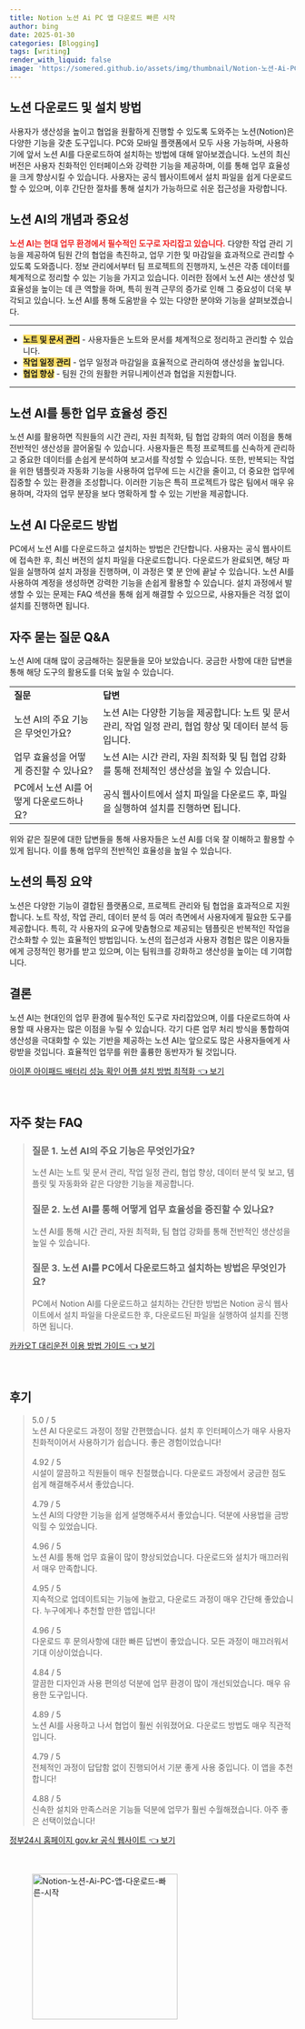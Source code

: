 ```yaml
---
title: Notion 노션 Ai PC 앱 다운로드 빠른 시작
author: bing
date: 2025-01-30
categories: [Blogging]
tags: [writing]
render_with_liquid: false
image: 'https://somered.github.io/assets/img/thumbnail/Notion-노션-Ai-PC-앱-다운로드-빠른-시작.webp'
---
```



<h2 id='노션_동영상_다운로드'>노션 다운로드 및 설치 방법</h2>

<p>사용자가 생산성을 높이고 협업을 원활하게 진행할 수 있도록 도와주는 노션(Notion)은 다양한 기능을 갖춘 도구입니다. PC와 모바일 플랫폼에서 모두 사용 가능하며, 사용하기에 앞서 노션 AI를 다운로드하여 설치하는 방법에 대해 알아보겠습니다. 노션의 최신 버전은 사용자 친화적인 인터페이스와 강력한 기능을 제공하며, 이를 통해 업무 효율성을 크게 향상시킬 수 있습니다. 사용자는 공식 웹사이트에서 설치 파일을 쉽게 다운로드할 수 있으며, 이후 간단한 절차를 통해 설치가 가능하므로 쉬운 접근성을 자랑합니다.</p>

<h2 id='노션_기능_소개'>노션 AI의 개념과 중요성</h2>

<p><b><span style="color: #ee2323;">노션 AI는 현대 업무 환경에서 필수적인 도구로 자리잡고 있습니다.</span></b> 다양한 작업 관리 기능을 제공하여 팀원 간의 협업을 촉진하고, 업무 기한 및 마감일을 효과적으로 관리할 수 있도록 도와줍니다. 정보 관리에서부터 팀 프로젝트의 진행까지, 노션은 각종 데이터를 체계적으로 정리할 수 있는 기능을 가지고 있습니다. 이러한 점에서 노션 AI는 생산성 및 효율성을 높이는 데 큰 역할을 하며, 특히 원격 근무의 증가로 인해 그 중요성이 더욱 부각되고 있습니다. 노션 AI를 통해 도움받을 수 있는 다양한 분야와 기능을 살펴보겠습니다.</p>

<hr />

<ul>
    <li><b><span style="background-color: #ffe066;">노트 및 문서 관리</span></b> - 사용자들은 노트와 문서를 체계적으로 정리하고 관리할 수 있습니다.</li>
    <li><b><span style="background-color: #ffe066;">작업 일정 관리</span></b> - 업무 일정과 마감일을 효율적으로 관리하여 생산성을 높입니다.</li>
    <li><b><span style="background-color: #ffe066;">협업 향상</span></b> - 팀원 간의 원활한 커뮤니케이션과 협업을 지원합니다.</li>
</ul>

<hr />

<h2 id='업무_효율성_증진'>노션 AI를 통한 업무 효율성 증진</h2>

<p>노션 AI를 활용하면 직원들의 시간 관리, 자원 최적화, 팀 협업 강화의 여러 이점을 통해 전반적인 생산성을 끌어올릴 수 있습니다. 사용자들은 특정 프로젝트를 신속하게 관리하고 중요한 데이터를 손쉽게 분석하여 보고서를 작성할 수 있습니다. 또한, 반복되는 작업을 위한 템플릿과 자동화 기능을 사용하여 업무에 드는 시간을 줄이고, 더 중요한 업무에 집중할 수 있는 환경을 조성합니다. 이러한 기능은 특히 프로젝트가 많은 팀에서 매우 유용하며, 각자의 업무 분장을 보다 명확하게 할 수 있는 기반을 제공합니다.</p>

<h2 id='노션_다운로드_방법'>노션 AI 다운로드 방법</h2>

<p>PC에서 노션 AI를 다운로드하고 설치하는 방법은 간단합니다. 사용자는 공식 웹사이트에 접속한 후, 최신 버전의 설치 파일을 다운로드합니다. 다운로드가 완료되면, 해당 파일을 실행하여 설치 과정을 진행하며, 이 과정은 몇 분 안에 끝날 수 있습니다. 노션 AI를 사용하여 계정을 생성하면 강력한 기능을 손쉽게 활용할 수 있습니다. 설치 과정에서 발생할 수 있는 문제는 FAQ 섹션을 통해 쉽게 해결할 수 있으므로, 사용자들은 걱정 없이 설치를 진행하면 됩니다.</p>

<h2 id='자주_묻는_질문'>자주 묻는 질문 Q&A</h2>

<p>노션 AI에 대해 많이 궁금해하는 질문들을 모아 보았습니다. 궁금한 사항에 대한 답변을 통해 해당 도구의 활용도를 더욱 높일 수 있습니다.</p>

<table>
    <tr>
        <td><b>질문</b></td>
        <td><b>답변</b></td>
    </tr>
    <tr>
        <td>노션 AI의 주요 기능은 무엇인가요?</td>
        <td>노션 AI는 다양한 기능을 제공합니다: 노트 및 문서 관리, 작업 일정 관리, 협업 향상 및 데이터 분석 등입니다.</td>
    </tr>
    <tr>
        <td>업무 효율성을 어떻게 증진할 수 있나요?</td>
        <td>노션 AI는 시간 관리, 자원 최적화 및 팀 협업 강화를 통해 전체적인 생산성을 높일 수 있습니다.</td>
    </tr>
    <tr>
        <td>PC에서 노션 AI를 어떻게 다운로드하나요?</td>
        <td>공식 웹사이트에서 설치 파일을 다운로드 후, 파일을 실행하여 설치를 진행하면 됩니다.</td>
    </tr>
</table>

<p>위와 같은 질문에 대한 답변들을 통해 사용자들은 노션 AI를 더욱 잘 이해하고 활용할 수 있게 됩니다. 이를 통해 업무의 전반적인 효율성을 높일 수 있습니다.</p>

<h2 id='노션_특징_요약'>노션의 특징 요약</h2>

<p>노션은 다양한 기능이 결합된 플랫폼으로, 프로젝트 관리와 팀 협업을 효과적으로 지원합니다. 노트 작성, 작업 관리, 데이터 분석 등 여러 측면에서 사용자에게 필요한 도구를 제공합니다. 특히, 각 사용자의 요구에 맞춤형으로 제공되는 템플릿은 반복적인 작업을 간소화할 수 있는 효율적인 방법입니다. 노션의 접근성과 사용자 경험은 많은 이용자들에게 긍정적인 평가를 받고 있으며, 이는 팀워크를 강화하고 생산성을 높이는 데 기여합니다.</p>

<h2 id='결론'>결론</h2>

<p>노션 AI는 현대인의 업무 환경에 필수적인 도구로 자리잡았으며, 이를 다운로드하여 사용할 때 사용자는 많은 이점을 누릴 수 있습니다. 각기 다른 업무 처리 방식을 통합하여 생산성을 극대화할 수 있는 기반을 제공하는 노션 AI는 앞으로도 많은 사용자들에게 사랑받을 것입니다. 효율적인 업무를 위한 훌륭한 동반자가 될 것입니다.</p>


<p><a class="click-button" title="아이폰 아이패드 배터리 성능 확인 어플 설치 방법 최적화" href="https://somered.github.io/posts/%EC%95%84%EC%9D%B4%ED%8F%B0-%EC%95%84%EC%9D%B4%ED%8C%A8%EB%93%9C-%EB%B0%B0%ED%84%B0%EB%A6%AC-%EC%84%B1%EB%8A%A5-%ED%99%95%EC%9D%B8-%EC%96%B4%ED%94%8C-%EC%84%A4%EC%B9%98-%EB%B0%A9%EB%B2%95-%EC%B5%9C%EC%A0%81%ED%99%94/" rel="dofollow">아이폰 아이패드 배터리 성능 확인 어플 설치 방법 최적화 👈 보기</a></p><br>
<h2 id='자주_찾는_FAQ'>자주 찾는 FAQ</h2>
<div itemscope="" itemtype="https://schema.org/FAQPage"> 
<blockquote> 
<div itemscope="" itemprop="mainEntity" itemtype="https://schema.org/Question"> 
<h3 itemprop="name">질문 1. 노션 AI의 주요 기능은 무엇인가요?</h3> 
<div itemscope="" itemprop="acceptedAnswer" itemtype="https://schema.org/Answer"> 
<span itemprop="text"> 
<p>노션 AI는 노트 및 문서 관리, 작업 일정 관리, 협업 향상, 데이터 분석 및 보고, 템플릿 및 자동화와 같은 다양한 기능을 제공합니다.</p> 
</span> 
</div> 
</div> 
<div itemscope="" itemprop="mainEntity" itemtype="https://schema.org/Question"> 
<h3 itemprop="name">질문 2. 노션 AI를 통해 어떻게 업무 효율성을 증진할 수 있나요?</h3> 
<div itemscope="" itemprop="acceptedAnswer" itemtype="https://schema.org/Answer"> 
<span itemprop="text"> 
<p>노션 AI를 통해 시간 관리, 자원 최적화, 팀 협업 강화를 통해 전반적인 생산성을 높일 수 있습니다.</p> 
</span> 
</div> 
</div> 
<div itemscope="" itemprop="mainEntity" itemtype="https://schema.org/Question"> 
<h3 itemprop="name">질문 3. 노션 AI를 PC에서 다운로드하고 설치하는 방법은 무엇인가요?</h3> 
<div itemscope="" itemprop="acceptedAnswer" itemtype="https://schema.org/Answer"> 
<span itemprop="text"> 
<p>PC에서 Notion AI를 다운로드하고 설치하는 간단한 방법은 Notion 공식 웹사이트에서 설치 파일을 다운로드한 후, 다운로드된 파일을 실행하여 설치를 진행하면 됩니다.</p> 
</span> 
</div> 
</div> 
</blockquote> 
</div>
<p><a class="click-button" title="카카오T 대리운전 이용 방법 가이드" href="https://somered.github.io/posts/%EC%B9%B4%EC%B9%B4%EC%98%A4T-%EB%8C%80%EB%A6%AC%EC%9A%B4%EC%A0%84-%EC%9D%B4%EC%9A%A9-%EB%B0%A9%EB%B2%95-%EA%B0%80%EC%9D%B4%EB%93%9C/" rel="dofollow">카카오T 대리운전 이용 방법 가이드 👈 보기</a></p><br>
<h2 id='후기'>후기</h2>
<div itemscope itemtype="https://schema.org/Product">
  <blockquote>
  <div itemprop="review" itemscope itemtype="https://schema.org/Review">
      <div itemprop="reviewRating" itemscope itemtype="https://schema.org/Rating"> <span itemprop="ratingValue">5.0</span> / <span itemprop="bestRating">5</span> </div>
      <span itemprop="reviewBody">노션 AI 다운로드 과정이 정말 간편했습니다. 설치 후 인터페이스가 매우 사용자 친화적이어서 사용하기가 쉽습니다. 좋은 경험이었습니다!</span>
  </div>
  <br>
  <div itemprop="review" itemscope itemtype="https://schema.org/Review">
      <div itemprop="reviewRating" itemscope itemtype="https://schema.org/Rating"> <span itemprop="ratingValue">4.92</span> / <span itemprop="bestRating">5</span> </div>
      <span itemprop="reviewBody">시설이 깔끔하고 직원들이 매우 친절했습니다. 다운로드 과정에서 궁금한 점도 쉽게 해결해주셔서 좋았습니다.</span>
  </div>
  <br>
  <div itemprop="review" itemscope itemtype="https://schema.org/Review">
      <div itemprop="reviewRating" itemscope itemtype="https://schema.org/Rating"> <span itemprop="ratingValue">4.79</span> / <span itemprop="bestRating">5</span> </div>
      <span itemprop="reviewBody">노션 AI의 다양한 기능을 쉽게 설명해주셔서 좋았습니다. 덕분에 사용법을 금방 익힐 수 있었습니다.</span>
  </div>
  <br>
  <div itemprop="review" itemscope itemtype="https://schema.org/Review">
      <div itemprop="reviewRating" itemscope itemtype="https://schema.org/Rating"> <span itemprop="ratingValue">4.96</span> / <span itemprop="bestRating">5</span> </div>
      <span itemprop="reviewBody">노션 AI를 통해 업무 효율이 많이 향상되었습니다. 다운로드와 설치가 매끄러워서 매우 만족합니다.</span>
  </div>
  <br>
  <div itemprop="review" itemscope itemtype="https://schema.org/Review">
      <div itemprop="reviewRating" itemscope itemtype="https://schema.org/Rating"> <span itemprop="ratingValue">4.95</span> / <span itemprop="bestRating">5</span> </div>
      <span itemprop="reviewBody">지속적으로 업데이트되는 기능에 놀랐고, 다운로드 과정이 매우 간단해 좋았습니다. 누구에게나 추천할 만한 앱입니다!</span>
  </div>
  <br>
  <div itemprop="review" itemscope itemtype="https://schema.org/Review">
      <div itemprop="reviewRating" itemscope itemtype="https://schema.org/Rating"> <span itemprop="ratingValue">4.96</span> / <span itemprop="bestRating">5</span> </div>
      <span itemprop="reviewBody">다운로드 후 문의사항에 대한 빠른 답변이 좋았습니다. 모든 과정이 매끄러워서 기대 이상이었습니다.</span>
  </div>
  <br>
  <div itemprop="review" itemscope itemtype="https://schema.org/Review">
      <div itemprop="reviewRating" itemscope itemtype="https://schema.org/Rating"> <span itemprop="ratingValue">4.84</span> / <span itemprop="bestRating">5</span> </div>
      <span itemprop="reviewBody">깔끔한 디자인과 사용 편의성 덕분에 업무 환경이 많이 개선되었습니다. 매우 유용한 도구입니다.</span>
  </div>
  <br>
  <div itemprop="review" itemscope itemtype="https://schema.org/Review">
      <div itemprop="reviewRating" itemscope itemtype="https://schema.org/Rating"> <span itemprop="ratingValue">4.89</span> / <span itemprop="bestRating">5</span> </div>
      <span itemprop="reviewBody">노션 AI를 사용하고 나서 협업이 훨씬 쉬워졌어요. 다운로드 방법도 매우 직관적입니다.</span>
  </div>
  <br>
  <div itemprop="review" itemscope itemtype="https://schema.org/Review">
      <div itemprop="reviewRating" itemscope itemtype="https://schema.org/Rating"> <span itemprop="ratingValue">4.79</span> / <span itemprop="bestRating">5</span> </div>
      <span itemprop="reviewBody">전체적인 과정이 답답함 없이 진행되어서 기분 좋게 사용 중입니다. 이 앱을 추천합니다!</span>
  </div>
  <br>
  <div itemprop="review" itemscope itemtype="https://schema.org/Review">
      <div itemprop="reviewRating" itemscope itemtype="https://schema.org/Rating"> <span itemprop="ratingValue">4.88</span> / <span itemprop="bestRating">5</span> </div>
      <span itemprop="reviewBody">신속한 설치와 만족스러운 기능들 덕분에 업무가 훨씬 수월해졌습니다. 아주 좋은 선택이었습니다!</span>
  </div>
  </blockquote>
</div>
<p><a class="click-button" title="정부24시 홈페이지 gov.kr 공식 웹사이트" href="https://somered.github.io/posts/%EC%A0%95%EB%B6%8024%EC%8B%9C-%ED%99%88%ED%8E%98%EC%9D%B4%EC%A7%80-gov.kr-%EA%B3%B5%EC%8B%9D-%EC%9B%B9%EC%82%AC%EC%9D%B4%ED%8A%B8/" rel="dofollow">정부24시 홈페이지 gov.kr 공식 웹사이트 👈 보기</a></p><br>
<figure class="image"><img src="https://somered.github.io/assets/img/thumbnail/Notion-노션-Ai-PC-앱-다운로드-빠른-시작.webp" alt="Notion-노션-Ai-PC-앱-다운로드-빠른-시작" width="256" height="256"></figure>